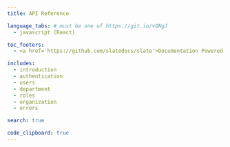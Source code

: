 ```yaml
---
title: API Reference

language_tabs: # must be one of https://git.io/vQNgJ
  - javascript (React)

toc_footers:
  - <a href='https://github.com/slatedocs/slate'>Documentation Powered by Slate</a>

includes:
  - introduction
  - authentication
  - users
  - department
  - roles
  - organization
  - errors

search: true

code_clipboard: true
---
```


